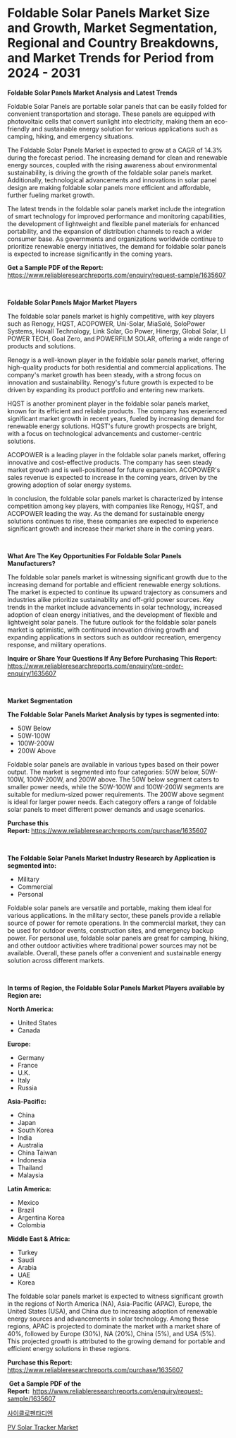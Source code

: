<p><h1>Foldable Solar Panels Market Size and Growth, Market Segmentation, Regional and Country Breakdowns, and Market Trends for Period from 2024 -  2031</h1></p><p><strong>Foldable Solar Panels Market Analysis and Latest Trends</strong></p>
<p><p>Foldable Solar Panels are portable solar panels that can be easily folded for convenient transportation and storage. These panels are equipped with photovoltaic cells that convert sunlight into electricity, making them an eco-friendly and sustainable energy solution for various applications such as camping, hiking, and emergency situations.</p><p>The Foldable Solar Panels Market is expected to grow at a CAGR of 14.3% during the forecast period. The increasing demand for clean and renewable energy sources, coupled with the rising awareness about environmental sustainability, is driving the growth of the foldable solar panels market. Additionally, technological advancements and innovations in solar panel design are making foldable solar panels more efficient and affordable, further fueling market growth.</p><p>The latest trends in the foldable solar panels market include the integration of smart technology for improved performance and monitoring capabilities, the development of lightweight and flexible panel materials for enhanced portability, and the expansion of distribution channels to reach a wider consumer base. As governments and organizations worldwide continue to prioritize renewable energy initiatives, the demand for foldable solar panels is expected to increase significantly in the coming years.</p></p>
<p><strong>Get a Sample PDF of the Report:&nbsp;</strong> <a href="https://www.reliableresearchreports.com/enquiry/request-sample/1635607">https://www.reliableresearchreports.com/enquiry/request-sample/1635607</a></p>
<p>&nbsp;</p>
<p><strong>Foldable Solar Panels Major Market Players</strong></p>
<p><p>The foldable solar panels market is highly competitive, with key players such as Renogy, HQST, ACOPOWER, Uni-Solar, MiaSolé, SoloPower Systems, Hovall Technology, Link Solar, Go Power, Hinergy, Global Solar, LI POWER TECH, Goal Zero, and POWERFILM SOLAR, offering a wide range of products and solutions.</p><p>Renogy is a well-known player in the foldable solar panels market, offering high-quality products for both residential and commercial applications. The company's market growth has been steady, with a strong focus on innovation and sustainability. Renogy's future growth is expected to be driven by expanding its product portfolio and entering new markets.</p><p>HQST is another prominent player in the foldable solar panels market, known for its efficient and reliable products. The company has experienced significant market growth in recent years, fueled by increasing demand for renewable energy solutions. HQST's future growth prospects are bright, with a focus on technological advancements and customer-centric solutions.</p><p>ACOPOWER is a leading player in the foldable solar panels market, offering innovative and cost-effective products. The company has seen steady market growth and is well-positioned for future expansion. ACOPOWER's sales revenue is expected to increase in the coming years, driven by the growing adoption of solar energy systems.</p><p>In conclusion, the foldable solar panels market is characterized by intense competition among key players, with companies like Renogy, HQST, and ACOPOWER leading the way. As the demand for sustainable energy solutions continues to rise, these companies are expected to experience significant growth and increase their market share in the coming years.</p></p>
<p>&nbsp;</p>
<p><strong>What Are The Key Opportunities For Foldable Solar Panels Manufacturers?</strong></p>
<p><p>The foldable solar panels market is witnessing significant growth due to the increasing demand for portable and efficient renewable energy solutions. The market is expected to continue its upward trajectory as consumers and industries alike prioritize sustainability and off-grid power sources. Key trends in the market include advancements in solar technology, increased adoption of clean energy initiatives, and the development of flexible and lightweight solar panels. The future outlook for the foldable solar panels market is optimistic, with continued innovation driving growth and expanding applications in sectors such as outdoor recreation, emergency response, and military operations.</p></p>
<p><strong>Inquire or Share Your Questions If Any Before Purchasing This Report:</strong> <a href="https://www.reliableresearchreports.com/enquiry/pre-order-enquiry/1635607">https://www.reliableresearchreports.com/enquiry/pre-order-enquiry/1635607</a></p>
<p>&nbsp;</p>
<p><strong>Market Segmentation</strong></p>
<p><strong>The Foldable Solar Panels Market Analysis by types is segmented into:</strong></p>
<p><ul><li>50W Below</li><li>50W-100W</li><li>100W-200W</li><li>200W Above</li></ul></p>
<p><p>Foldable solar panels are available in various types based on their power output. The market is segmented into four categories: 50W below, 50W-100W, 100W-200W, and 200W above. The 50W below segment caters to smaller power needs, while the 50W-100W and 100W-200W segments are suitable for medium-sized power requirements. The 200W above segment is ideal for larger power needs. Each category offers a range of foldable solar panels to meet different power demands and usage scenarios.</p></p>
<p><strong>Purchase this Report:&nbsp;</strong><a href="https://www.reliableresearchreports.com/purchase/1635607">https://www.reliableresearchreports.com/purchase/1635607</a></p>
<p>&nbsp;</p>
<p><strong>The Foldable Solar Panels Market Industry Research by Application is segmented into:</strong></p>
<p><ul><li>Military</li><li>Commercial</li><li>Personal</li></ul></p>
<p><p>Foldable solar panels are versatile and portable, making them ideal for various applications. In the military sector, these panels provide a reliable source of power for remote operations. In the commercial market, they can be used for outdoor events, construction sites, and emergency backup power. For personal use, foldable solar panels are great for camping, hiking, and other outdoor activities where traditional power sources may not be available. Overall, these panels offer a convenient and sustainable energy solution across different markets.</p></p>
<p>&nbsp;</p>
<p><strong>In terms of Region, the Foldable Solar Panels Market Players available by Region are:</strong></p>
<p>
    <p> <strong> North America: </strong>
        <ul>
            <li>United States</li>
            <li>Canada</li>
        </ul>
        </p> 
    <p> <strong> Europe: </strong>
        <ul>
            <li>Germany</li>
            <li>France</li>
            <li>U.K.</li>
            <li>Italy</li>
            <li>Russia</li>
        </ul>
        </p> 
    <p> <strong> Asia-Pacific: </strong>
        <ul>
            <li>China</li>
            <li>Japan</li>
            <li>South Korea</li>
            <li>India</li>
            <li>Australia</li>
            <li>China Taiwan</li>
            <li>Indonesia</li>
            <li>Thailand</li>
            <li>Malaysia</li>
        </ul>
        </p> 
    <p> <strong> Latin America: </strong>
        <ul>
            <li>Mexico</li>
            <li>Brazil</li>
            <li>Argentina Korea</li>
            <li>Colombia</li>
        </ul>
        </p> 
    <p> <strong> Middle East & Africa: </strong>
        <ul>
            <li>Turkey</li>
            <li>Saudi</li>
            <li>Arabia</li>
            <li>UAE</li>
            <li>Korea</li>
        </ul>
    </p>
    </p>
<p><p>The foldable solar panels market is expected to witness significant growth in the regions of North America (NA), Asia-Pacific (APAC), Europe, the United States (USA), and China due to increasing adoption of renewable energy sources and advancements in solar technology. Among these regions, APAC is projected to dominate the market with a market share of 40%, followed by Europe (30%), NA (20%), China (5%), and USA (5%). This projected growth is attributed to the growing demand for portable and efficient energy solutions in these regions.</p></p>
<p><strong>Purchase this Report: </strong><a href="https://www.reliableresearchreports.com/purchase/1635607">https://www.reliableresearchreports.com/purchase/1635607</a></p>
<p>&nbsp;<strong>Get a Sample PDF of the Report:&nbsp;&nbsp;</strong><a href="https://www.reliableresearchreports.com/enquiry/request-sample/1635607">https://www.reliableresearchreports.com/enquiry/request-sample/1635607</a></p>
<p><strong></strong></p>
<p><p><a href="https://github.com/idcefvhkdut6/Market-Research-Report-List-1/blob/main/406295614785.md">사이클로펜타디엔</a></p><p><a href="https://github.com/GroverBarry/Market-Research-Report-List-4/blob/main/pv-solar-tracker-market.md">PV Solar Tracker Market</a></p></p>